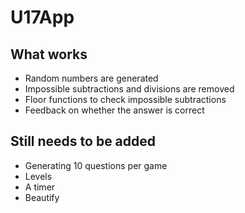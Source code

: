 # U17App

## What works
* Random numbers are generated
* Impossible subtractions and divisions are removed
* Floor functions to check impossible subtractions
* Feedback on whether the answer is correct

## Still needs to be added
* Generating 10 questions per game
* Levels
* A timer
* Beautify